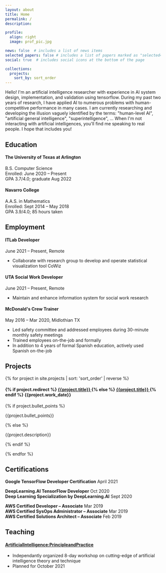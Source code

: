 ```yaml
---
layout: about
title: Home
permalink: /
description: 

profile:
  align: right
  image: prof_pic.jpg

news: false  # includes a list of news items
selected_papers: false # includes a list of papers marked as "selected={true}"
social: true  # includes social icons at the bottom of the page

collections:
  projects:
    sort_by: sort_order
---
```


Hello! I'm an artificial intelligence researcher with experience in AI system design, implementation, and validation using tensorflow. During my past two years of research, I have applied AI to numerous problems with human-competitive performance in many cases. I am currently researching and developing the illusion vaguely identified by the terms: "human-level AI", "artificial general intelligence", "superintelligence", ... When I'm not interacting with artificial intelligences, you'll find me speaking to real people. I hope that includes you!

## Education

#### **The University of Texas at Arlington**<br>
B.S. Computer Science<br>
Enrolled: June 2020 – Present<br>
GPA 3.7/4.0; graduate Aug 2022<br>

#### **Navarro College**<br>
A.A.S. in Mathematics<br>
Enrolled: Sept 2014 – May 2018<br>
GPA 3.9/4.0; 85 hours taken<br>

## Employment

#### **ITLab** Developer<br>
June 2021 – Present, Remote<br>
- Collaborate with research group to develop and operate statistical
visualization tool CoWiz

#### **UTA Social Work** Developer<br>
June 2021 – Present, Remote<br>
- Maintain and enhance information system for social work research

#### **McDonald's** Crew Trainer<br>
May 2016 – Mar 2020, Midlothian TX<br>
- Led safety committee and addressed employees during 30-minute monthly
safety meetings
- Trained employees on-the-job and formally
- In addition to 4 years of formal Spanish education, actively used Spanish on-the-job

## Projects

{% for project in site.projects | sort: 'sort_order' | reverse %}
  <div>
    <h4>
      {% if project.redirect %}
      <a href="{{ project.redirect }}" target="_blank">
        <b>{{project.title}}</b>
      </a>
      {% else %}
      <a href="{{ project.url | relative_url }}">
        <b>{{project.title}}</b>
      </a>
      {% endif %}
      {{project.work_date}}
    </h4>
    {% if project.bullet_points %}
    <p>
      {{project.bullet_points}}
    </p>
    {% else %}
      <p>{{project.description}}</p>
    {% endif %}
  </div>

{% endfor %}

## Certifications

**Google TensorFlow Developer Certification** April 2021<br>

**DeepLearning.AI TensorFlow Developer** Oct 2020<br>
**Deep Learning Specialization by DeepLearning.AI** Sept 2020<br>

**AWS Certified Developer – Associate** Mar 2019<br>
**AWS Certified SysOps Administrator – Associate** Mar 2019<br>
**AWS Certified Solutions Architect – Associate** Feb 2019<br>

## Teaching

#### [**ArtificialIntelligence:PrincipleandPractice**](https://jacobfv.github.io/Artificial-Intelligence-Principle-and-Practice/)<br>
- Independantly organized 8-day workshop on cutting-edge of artificial intelligence theory and technique
- Planned for October 2021